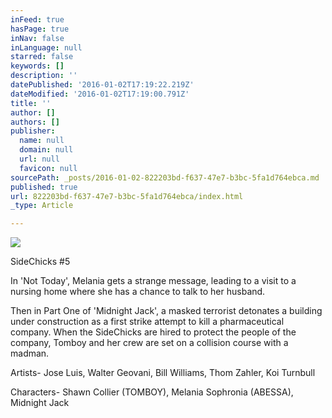 ```yaml
---
inFeed: true
hasPage: true
inNav: false
inLanguage: null
starred: false
keywords: []
description: ''
datePublished: '2016-01-02T17:19:22.219Z'
dateModified: '2016-01-02T17:19:00.791Z'
title: ''
author: []
authors: []
publisher:
  name: null
  domain: null
  url: null
  favicon: null
sourcePath: _posts/2016-01-02-822203bd-f637-47e7-b3bc-5fa1d764ebca.md
published: true
url: 822203bd-f637-47e7-b3bc-5fa1d764ebca/index.html
_type: Article

---
```

![](https://the-grid-user-content.s3-us-west-2.amazonaws.com/f027bf0d-217e-4bd2-bb0b-906d6db5abce.jpg)

SideChicks \#5

In 'Not Today', Melania gets a strange message, leading to a visit to a nursing home where she has a chance to talk to her husband.

Then in Part One of 'Midnight Jack', a masked terrorist detonates a building under construction as a first strike attempt to kill a pharmaceutical company. When the SideChicks are hired to protect the people of the company, Tomboy and her crew are set on a collision course with a madman.

Artists- Jose Luis, Walter Geovani, Bill Williams, Thom Zahler, Koi Turnbull

Characters- Shawn Collier (TOMBOY), Melania Sophronia (ABESSA), Midnight Jack